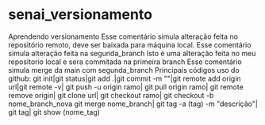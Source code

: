 # senai_versionamento

Aprendendo versionamento
Esse comentário simula alteração feita no repositório remoto, deve ser baixada para máquina local.
Esse comentário simula alteração feita na segunda_branch
Isto é uma alteração feita no meu repositorio local e sera commitada na primeira branch
Esse comentário simula merge da main com segunda_branch
Principais códigos uso do github:
git init|git status|git add .|git commit -m ""|git remote add origin url|git remote -v| git push -u origin ramo|
git pull origin ramo| git remote remove origin| git clone url| git checkout ramo| git checkout -b nome_branch_nova
git merge nome_branch| git tag -a (tag) -m "descrição"| git tag| git show (nome_tag)
